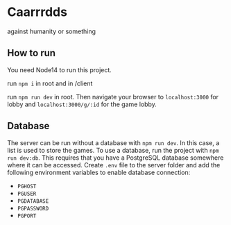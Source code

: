 # Caarrrdds

against humanity or something

## How to run

You need Node14 to run this project.

run `npm i` in root and in /client

run `npm run dev` in root. Then navigate your browser to `localhost:3000` for lobby and `localhost:3000/g/:id` for the game lobby.

## Database

The server can be run without a database with `npm run dev`. In this case, a list is used to store the games. To use a database, run the project with `npm run dev:db`. This requires that you have a PostgreSQL database somewhere where it can be accessed. Create `.env` file to the server folder and add the following environment variables to enable database connection:

- `PGHOST`
- `PGUSER`
- `PGDATABASE`
- `PGPASSWORD`
- `PGPORT`
